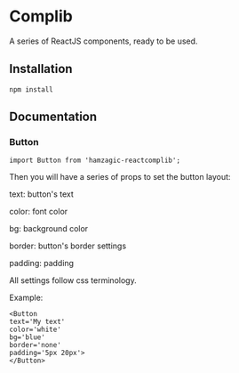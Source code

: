 # Complib

A series of ReactJS components, ready to be used.

## Installation

`npm install`

## Documentation

### Button
```
import Button from 'hamzagic-reactcomplib';
```
Then you will have a series of props to set the button layout:

text: button's text

color: font color

bg: background color

border: button's border settings

padding: padding


All settings follow css terminology.

Example:

```
<Button
text='My text'
color='white'
bg='blue'
border='none'
padding='5px 20px'>
</Button>
```
